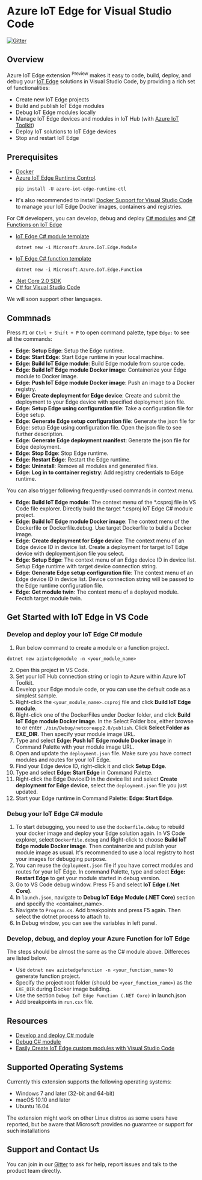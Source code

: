 # Azure IoT Edge for Visual Studio Code
[![Gitter](https://img.shields.io/badge/chat-on%20gitter-blue.svg)](https://gitter.im/Microsoft/vscode-azure-iot-edge)

## Overview
Azure IoT Edge extension <sup>Preview</sup> makes it easy to code, build, deploy, and debug your [IoT Edge](https://docs.microsoft.com/azure/iot-edge/how-iot-edge-works) solutions in Visual Studio Code, by providing a rich set of functionalities:

- Create new IoT Edge projects
- Build and publish IoT Edge modules
- Debug IoT Edge modules locally
- Manage IoT Edge devices and modules in IoT Hub (with [Azure IoT Toolkit](https://marketplace.visualstudio.com/items?itemName=vsciot-vscode.azure-iot-toolkit))
- Deploy IoT solutions to IoT Edge devices
- Stop and restart IoT Edge

## Prerequisites

- [Docker](https://www.docker.com/)
- [Azure IoT Edge Runtime Control](https://pypi.python.org/pypi/azure-iot-edge-runtime-ctl).
  ```
  pip install -U azure-iot-edge-runtime-ctl
  ```
- It's also recommended to install [Docker Support for Visual Studio Code](https://marketplace.visualstudio.com/items?itemName=PeterJausovec.vscode-docker) to manage your IoT Edge Docker images, containers and registries. 

For C# developers, you can develop, debug and deploy [C# modules](https://docs.microsoft.com/azure/iot-edge/tutorial-csharp-module) and [C# Functions on IoT Edge](https://docs.microsoft.com/azure/iot-edge/tutorial-deploy-function)
- [IoT Edge C# module template](https://www.nuget.org/packages/Microsoft.Azure.IoT.Edge.Module)
  ```
  dotnet new -i Microsoft.Azure.IoT.Edge.Module
  ```
- [IoT Edge C# function template](https://www.nuget.org/packages/Microsoft.Azure.IoT.Edge.Function)
  ```
  dotnet new -i Microsoft.Azure.IoT.Edge.Function
  ```
- [.Net Core 2.0 SDK](https://www.microsoft.com/net/download/core)
- [C# for Visual Studio Code](https://marketplace.visualstudio.com/items?itemName=ms-vscode.csharp)

We will soon support other languages.

## Commnads

Press `F1` or `Ctrl + Shift + P` to open command palette, type `Edge:` to see all the commands:

- **Edge: Setup Edge**: Setup the Edge runtime.
- **Edge: Start Edge**: Start Edge runtime in your local machine.
- **Edge: Build IoT Edge module**: Build Edge module from source code. 
- **Edge: Build IoT Edge module Docker image**: Containerize your Edge module to Docker image. 
- **Edge: Push IoT Edge module Docker image**: Push an image to a Docker registry.
- **Edge: Create deployment for Edge device**: Create and submit the deployment to your Edge device with specified deployment json file. 
- **Edge: Setup Edge using configuration file**: Take a configuration file for Edge setup.
- **Edge: Generate Edge setup configuration file**: Generate the json file for Edge: setup Edge using configuration file. Open the json file to see further description.
- **Edge: Generate Edge deployment manifest**: Generate the json file for Edge deployment.
- **Edge: Stop Edge**: Stop Edge runtime.
- **Edge: Restart Edge**: Restart the Edge runtime.
- **Edge: Uninstall**: Remove all modules and generated files.
- **Edge: Log in to container registry**: Add registry credentials to Edge runtime.

You can also trigger following frequently-used commands in context menu.
- **Edge: Build IoT Edge module**: The context menu of the \*.csproj file in VS Code file explorer. Directly build the target \*.csproj IoT Edge C# module project.
- **Edge: Build IoT Edge module Docker image**: The context menu of the Dockerfile or Dockerfile.debug. Use target Dockerfile to build a Docker image.
- **Edge: Create deployment for Edge device**: The context menu of an Edge device ID in device list. Create a deployment for target IoT Edge device with deployment.json file you select.
- **Edge: Setup Edge**: The context menu of an Edge device ID in device list. Setup Edge runtime with target device connection string.
- **Edge: Generate Edge setup configuration file**: The context menu of an Edge device ID in device list. Device connection string will be passed to the Edge runtime configuration file.
- **Edge: Get module twin**: The context menu of a deployed module. Fectch target module twin. 

## Get Started with IoT Edge in VS Code
### Develop and deploy your IoT Edge C# module
1. Run below command to create a module or a function project.
  ```
  dotnet new aziotedgemodule -n <your_module_name>
  ```
2. Open this project in VS Code.
3. Set your IoT Hub connection string or login to Azure within Azure IoT Toolkit.
4. Develop your Edge module code, or you can use the default code as a simplest sample.
5. Right-click the `<your_module_name>.csproj` file and click **Build IoT Edge module**.
6. Right-click one of the DockerFiles under Docker folder, and click **Build IoT Edge module Docker image**. In the Select Folder box, either browse to or enter `./bin/Debug/netcoreapp2.0/publish`. Click **Select Folder as EXE_DIR**. Then specify your module image URL.
7. Type and select **Edge: Push IoT Edge module Docker image** in Command Palette with your module image URL.
8. Open and update the `deployment.json` file. Make sure you have correct modules and routes for your IoT Edge.
7. Find your Edge device ID, right-click it and click **Setup Edge**.
8. Type and select **Edge: Start Edge** in Command Palette.
9. Right-click the Edge DeviceID in the device list and select **Create deployment for Edge device**, select the `deployment.json` file you just updated.
10. Start your Edge runtime in Command Palette: **Edge: Start Edge**.

### Debug your IoT Edge C# module 
1. To start debugging, you need to use the `dockerfile.debug` to rebuild your docker image and deploy your Edge solution again. In VS Code explorer, select `Dockerfile.debug` and Right-click to choose **Build IoT Edge module Docker image**. Then containerize and publish your module image as usual. It's recommended to use a local registry to host your images for debugging purpose.
2. You can reuse the `deployment.json` file if you have correct modules and routes for your IoT Edge. In command Palette, type and select **Edge: Restart Edge** to get your module started in debug version.
3. Go to VS Code debug window. Press F5 and select **IoT Edge (.Net Core)**.
4. In `launch.json`, navigate to **Debug IoT Edge Module (.NET Core)** section and specify the <container_name>.
5. Navigate to `Program.cs`. Add breakpoints and press F5 again. Then select the dotnet process to attach to.
6. In Debug window, you can see the variables in left panel.

### Develop, debug, and deploy your Azure Function for IoT Edge
The steps should be almost the same as the C# module above. Differeces are listed below.
- Use `dotnet new aziotedgefunction -n <your_function_name>` to generate function project. 
- Specify the project root folder (should be `<your_function_name>`) as the `EXE_DIR` during Docker image building.
- Use the section `Debug IoT Edge Function (.NET Core)` in launch.json
- Add breakpoints in `run.csx` file.

## Resources
- [Develop and deploy C# module](https://docs.microsoft.com/azure/iot-edge/how-to-vscode-develop-csharp-module)
- [Debug C# module](https://docs.microsoft.com/azure/iot-edge/how-to-vscode-debug-csharp-module)
- [Easily Create IoT Edge custom modules with Visual Studio Code](https://blogs.msdn.microsoft.com/visualstudio/2017/12/12/easily-create-iot-edge-custom-modules-with-visual-studio-code/)

## Supported Operating Systems
Currently this extension supports the following operating systems:
- Windows 7 and later (32-bit and 64-bit)
- macOS 10.10 and later
- Ubuntu 16.04

The extension might work on other Linux distros as some users have reported, but be aware that Microsoft provides no guarantee or support for such installations

## Support and Contact Us
You can join in our [Gitter](https://gitter.im/Microsoft/vscode-azure-iot-edge) to ask for help, report issues and talk to the product team directly.

